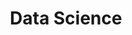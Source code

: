---
category: 'skillField'
title: 'Data Science'
desc: 'HTML, CSS, JavaScript, Reactjs'
icon: 'Globe'
---